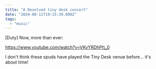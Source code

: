 ```yaml
---
title: "A Devolved tiny desk concert"
date: "2024-08-11T19:15:39.000Z"
tags: 
  - "music"
---
```


\[Duty\] Now, more than ever:

https://www.youtube.com/watch?v=VKvYRDhPt\_0

I don't think these spuds have played the Tiny Desk venue before... it's about time!
